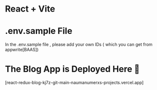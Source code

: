 # React + Vite

# .env.sample File
In the .env.sample file , please add your own IDs ( which you can get from appwrite[BAAS])

# The Blog App is Deployed Here 
[react-redux-blog-kj7z-git-main-naumanumerxs-projects.vercel.app]

